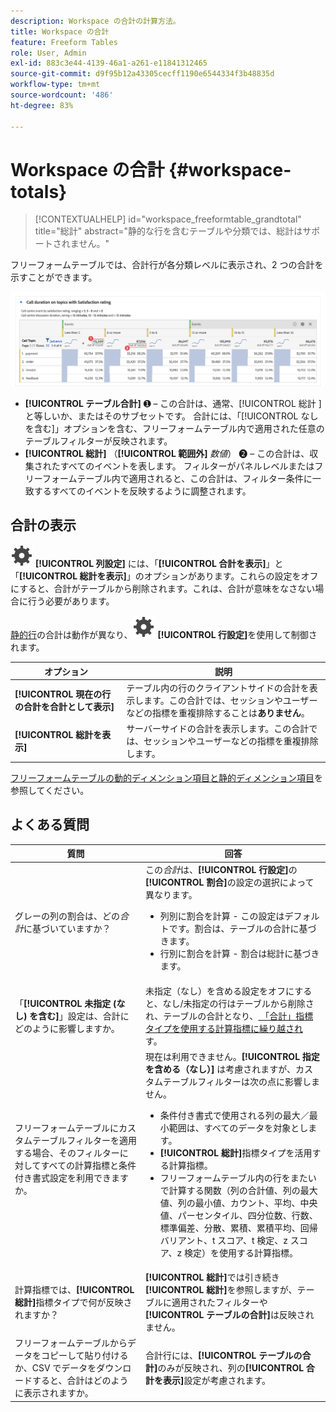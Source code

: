 ```yaml
---
description: Workspace の合計の計算方法。
title: Workspace の合計
feature: Freeform Tables
role: User, Admin
exl-id: 883c3e44-4139-46a1-a261-e11841312465
source-git-commit: d9f95b12a43305cecff1190e6544334f3b48835d
workflow-type: tm+mt
source-wordcount: '486'
ht-degree: 83%

---
```


# Workspace の合計 {#workspace-totals}

>[!CONTEXTUALHELP]
>id="workspace_freeformtable_grandtotal"
>title="総計"
>abstract="静的な行を含むテーブルや分類では、総計はサポートされません。"

フリーフォームテーブルでは、合計行が各分類レベルに表示され、2 つの合計を示すことができます。

![総計とテーブルの合計をハイライト表示するフリーフォームテーブル。](assets/total-row.png)

* **[!UICONTROL テーブル合計]** ➊ – この合計は、通常、[!UICONTROL  総計 ] と等しいか、またはそのサブセットです。 合計には、「[!UICONTROL なしを含む]」オプションを含む、フリーフォームテーブル内で適用された任意のテーブルフィルターが反映されます。
* **[!UICONTROL 総計]** （**[!UICONTROL 範囲外]** *数値*） ➋ – この合計は、収集されたすべてのイベントを表します。 フィルターがパネルレベルまたはフリーフォームテーブル内で適用されると、この合計は、フィルター条件に一致するすべてのイベントを反映するように調整されます。




## 合計の表示

![設定](/help/assets/icons/Setting.svg) **[!UICONTROL 列設定]** には、「**[!UICONTROL 合計を表示]**」と「**[!UICONTROL 総計を表示]**」のオプションがあります。これらの設定をオフにすると、合計がテーブルから削除されます。これは、合計が意味をなさない場合に行う必要があります。


[静的行](/help/analyze/analysis-workspace/visualizations/freeform-table/column-row-settings/manual-vs-dynamic-rows.md)の合計は動作が異なり、![設定](/help/assets/icons/Setting.svg) **[!UICONTROL 行設定]**&#x200B;を使用して制御されます。

| オプション | 説明 |
|---|---|
| **[!UICONTROL 現在の行の合計を合計として表示]** | テーブル内の行のクライアントサイドの合計を表示します。この合計では、セッションやユーザーなどの指標を重複排除することは&#x200B;**ありません**。 |
| **[!UICONTROL 総計を表示]** | サーバーサイドの合計を表示します。この合計では、セッションやユーザーなどの指標を重複排除します。 |

[フリーフォームテーブルの動的ディメンション項目と静的ディメンション項目](column-row-settings/manual-vs-dynamic-rows.md)を参照してください。


## よくある質問

| 質問 | 回答 |
|---|---|
| グレーの列の割合は、どの&#x200B;*合計*&#x200B;に基づいていますか？ | この&#x200B;*合計*&#x200B;は、**[!UICONTROL 行設定]**&#x200B;の&#x200B;**[!UICONTROL 割合]**&#x200B;の設定の選択によって異なります。<ul><li>列別に割合を計算 - この設定はデフォルトです。割合は、テーブルの合計に基づきます。</li><li>行別に割合を計算 - 割合は総計に基づきます。</li></ul> |
| 「**[!UICONTROL 未指定 (なし) を含む]**」設定は、合計にどのように影響しますか。 | 未指定（なし）を含める設定をオフにすると、なし/未指定の行はテーブルから削除され、テーブルの合計となり、[ 「合計」指標タイプを使用する計算指標に繰り越され ](/help/components/c-calcmetrics/c-workflow/cm-workflow/c-build-metrics/m-metric-type-alloc.md) す。 |
| フリーフォームテーブルにカスタムテーブルフィルターを適用する場合、そのフィルターに対してすべての計算指標と条件付き書式設定を利用できますか。 | 現在は利用できません。**[!UICONTROL 指定を含める（なし）]** は考慮されますが、カスタムテーブルフィルターは次の点に影響しません。<ul><li>条件付き書式で使用される列の最大／最小範囲は、すべてのデータを対象とします。</li><li>**[!UICONTROL 総計]**&#x200B;指標タイプを活用する計算指標。</li><li>フリーフォームテーブル内の行をまたいで計算する関数（列の合計値、列の最大値、列の最小値、カウント、平均、中央値、パーセンタイル、四分位数、行数、標準偏差、分散、累積、累積平均、回帰バリアント、t スコア、t 検定、z スコア、z 検定）を使用する計算指標。</li></ul> |
| 計算指標では、**[!UICONTROL 総計]**&#x200B;指標タイプで何が反映されますか？ | **[!UICONTROL 総計]**&#x200B;では引き続き&#x200B;**[!UICONTROL 総計]**&#x200B;を参照しますが、テーブルに適用されたフィルターや&#x200B;**[!UICONTROL テーブルの合計]**&#x200B;は反映されません。 |
| フリーフォームテーブルからデータをコピーして貼り付けるか、CSV でデータをダウンロードすると、合計はどのように表示されますか。 | 合計行には、**[!UICONTROL テーブルの合計]**&#x200B;のみが反映され、列の&#x200B;**[!UICONTROL 合計を表示]**&#x200B;設定が考慮されます。 |

